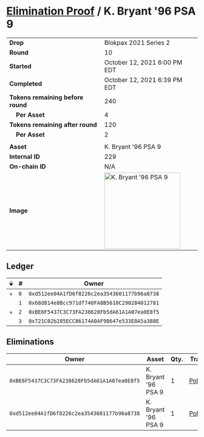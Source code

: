 # [Elimination Proof](./readme.md) / K. Bryant &#039;96 PSA 9

|||
|---|---|
| **Drop** | Blokpax 2021 Series 2 |
| **Round** | 10 |
| **Started** | October 12, 2021 6:00 PM EDT |
| **Completed** | October 12, 2021 6:39 PM EDT |
| **Tokens remaining before round** | 240 |
| **&nbsp;&nbsp;&nbsp;&nbsp;Per Asset** | 4 |
| **Tokens remaining after round** | 120 |
| **&nbsp;&nbsp;&nbsp;&nbsp;Per Asset** | 2 |
| | |
| **Asset** | K. Bryant &#039;96 PSA 9 |
| **Internal ID** | 229 |
| **On-chain ID** | N/A |
| **Image** | <img src="https://tcdn.blokpax.com/9484ebfa-63c6-4b6f-b503-4ba5fea0f31f/8f29fdf6a726cde542739d7d86cf784aa3be966b4cb07f75dd2ff8c770a45c04.jpg" height="200" alt="K. Bryant &#039;96 PSA 9" /> |

## Ledger

| 💀 | # | Owner |
| --- | --- | --- |
| 💀 | `0` | `0xd512ee04A1fD6f8226c2ea3543601177b96a8738` |
|  | `1` | `0x68d814e8Bcc971df740FA8B5610C290284012781` |
| 💀 | `2` | `0xBE6F5437C3C73FA238628Fb5dA61A1A07ea0E8f5` |
|  | `3` | `0x721C02b285ECC86174A0AF98647e533E0A5a388E` |


## Eliminations

| Owner | Asset | Qty. | Transaction |
| --- | --- | --- | --- |
| `0xBE6F5437C3C73FA238628Fb5dA61A1A07ea0E8f5` | K. Bryant '96 PSA 9 | 1 | [Polygonscan](https://polygonscan.com/tx/0xa91846979415cbe74ab3949c09230ba2ed5b31e2991925788f9b9e2c0175aa9f) |
| `0xd512ee04A1fD6f8226c2ea3543601177b96a8738` | K. Bryant '96 PSA 9 | 1 | [Polygonscan](https://polygonscan.com/tx/0xc2d53255d3ca650fc99c30dce28887c5101bc69d867c84871feebcacc9a25f9d) |
